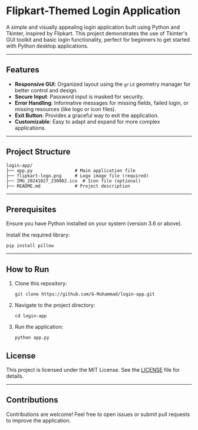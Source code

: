 # Flipkart-Themed Login Application

A simple and visually appealing login application built using Python and Tkinter, inspired by Flipkart. This project demonstrates the use of Tkinter's GUI toolkit and basic login functionality, perfect for beginners to get started with Python desktop applications.

---

## Features

- **Responsive GUI**: Organized layout using the `grid` geometry manager for better control and design.
- **Secure Input**: Password input is masked for security.
- **Error Handling**: Informative messages for missing fields, failed login, or missing resources (like logo or icon files).
- **Exit Button**: Provides a graceful way to exit the application.
- **Customizable**: Easy to adapt and expand for more complex applications.

---

## Project Structure

```
login-app/
├── app.py                # Main application file
├── flipkart-logo.png     # Logo image file (required)
├── IMG_20241027_230002.ico  # Icon file (optional)
├── README.md             # Project description
```

---

## Prerequisites

Ensure you have Python installed on your system (version 3.6 or above).

Install the required library:

```
pip install pillow
```

---

## How to Run

1. Clone this repository:
   ```
   git clone https://github.com/G-Muhammad/login-app.git
   ```
2. Navigate to the project directory:
   ```
   cd login-app
   ```
3. Run the application:
   ```
   python app.py
   ```

## License

This project is licensed under the MIT License. See the [LICENSE](LICENSE) file for details.

---

## Contributions

Contributions are welcome! Feel free to open issues or submit pull requests to improve the application.
